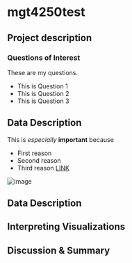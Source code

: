 # mgt4250test

## Project description
### Questions of Interest
These are my questions. 
- This is Question 1
- This is Question 2
- This is Question 3

## Data Description
This is *especially* **important** because
- First reason
- Second reason
- Third reason [LINK](https://www.elon.edu)

![image](<img width="97" alt="Screenshot 2023-11-27 at 2 24 15 PM" src="https://github.com/alyssa415/mgt4250test/assets/152214835/7ce215aa-a31c-4aff-961b-57b8d2f542b5">)



## Data Description

## Interpreting Visualizations

## Discussion & Summary
